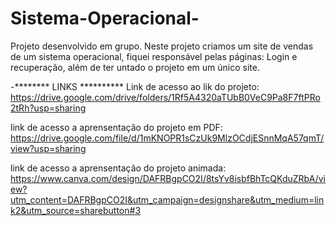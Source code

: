 # Sistema-Operacional-
Projeto desenvolvido em grupo. Neste projeto criamos um site de vendas de um sistema operacional, fiquei responsável pelas páginas: Login e recuperação, além de ter untado o projeto em um único site.


-******** LINKS **********
Link de acesso ao lik do projeto: https://drive.google.com/drive/folders/1Rf5A4320aTUbB0VeC9Pa8F7ftPRo2tRh?usp=sharing


link de acesso a aprensentação do projeto em PDF: https://drive.google.com/file/d/1mKNOPR1sCzUk9MlzOCdjESnnMqA57qmT/view?usp=sharing



link de acesso a aprensentação do projeto animada: https://www.canva.com/design/DAFRBgpCO2I/8tsYv8isbfBhTcQKduZRbA/view?utm_content=DAFRBgpCO2I&utm_campaign=designshare&utm_medium=link2&utm_source=sharebutton#3
